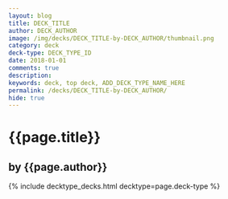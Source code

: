 ```yaml
---
layout: blog
title: DECK_TITLE
author: DECK_AUTHOR
image: /img/decks/DECK_TITLE-by-DECK_AUTHOR/thumbnail.png
category: deck
deck-type: DECK_TYPE_ID
date: 2018-01-01
comments: true
description: 
keywords: deck, top deck, ADD_DECK_TYPE_NAME_HERE
permalink: /decks/DECK_TITLE-by-DECK_AUTHOR/
hide: true
---
```


# {{page.title}}
## by {{page.author}}



{% include decktype_decks.html decktype=page.deck-type %}